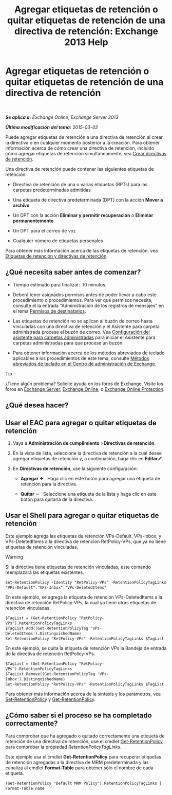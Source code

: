 ﻿---
title: 'Agregar etiquetas de retención o quitar etiquetas de retención de una directiva de retención: Exchange 2013 Help'
TOCTitle: Agregar etiquetas de retención o quitar etiquetas de retención de una directiva de retención
ms:assetid: 3a5196ce-2764-453d-9bc1-5ec22d06b40d
ms:mtpsurl: https://technet.microsoft.com/es-es/library/Dd362328(v=EXCHG.150)
ms:contentKeyID: 49895577
ms.date: 04/23/2018
mtps_version: v=EXCHG.150
ms.translationtype: HT
---

# Agregar etiquetas de retención o quitar etiquetas de retención de una directiva de retención

 

_**Se aplica a:** Exchange Online, Exchange Server 2013_

_**Última modificación del tema:** 2015-03-02_

Puede agregar etiquetas de retención a una directiva de retención al crear la directiva o en cualquier momento posterior a la creación. Para obtener información acerca de cómo crear una directiva de retención, incluido cómo agregar etiquetas de retención simultáneamente, vea [Crear directivas de retención](create-a-retention-policy-exchange-2013-help.md).

Una directiva de retención puede contener las siguientes etiquetas de retención:

  - Directiva de retención de una o varias etiquetas (RPTs) para las carpetas predeterminadas admitidas

  - Una etiqueta de directiva predeterminada (DPT) con la acción **Mover a archivo**

  - Un DPT con la acción **Eliminar y permitir recuperación** o **Eliminar permanentemente**

  - Un DPT para el correo de voz

  - Cualquier número de etiquetas personales

Para obtener más información acerca de las etiquetas de retención, vea [Etiquetas de retención y directivas de retención](retention-tags-and-retention-policies-exchange-2013-help.md).

## ¿Qué necesita saber antes de comenzar?

  - Tiempo estimado para finalizar:  10 minutos.

  - Deberá tener asignados permisos antes de poder llevar a cabo este procedimiento o procedimientos. Para ver qué permisos necesita, consulte el la entrada "Administración de los registros de mensajes" en el tema [Permisos de destinatarios](recipients-permissions-exchange-2013-help.md).

  - Las etiquetas de retención no se aplican al buzón de correo hasta vincularlas con una directiva de retención y el Asistente para carpeta administrada procese el buzón de correo. Vea [Configuración del asistente para carpetas administradas](configure-the-managed-folder-assistant-exchange-2013-help.md) para iniciar el Asistente para carpetas administradas para que procese un buzón.

  - Para obtener información acerca de los métodos abreviados de teclado aplicables a los procedimientos de este tema, consulte [Métodos abreviados de teclado en el Centro de administración de Exchange](keyboard-shortcuts-in-the-exchange-admin-center-exchange-online-protection-help.md).


> [!TIP]
> ¿Tiene algún problema? Solicite ayuda en los foros de Exchange. Visite los foros en <A href="https://go.microsoft.com/fwlink/p/?linkid=60612">Exchange Server</A>, <A href="https://go.microsoft.com/fwlink/p/?linkid=267542">Exchange Online</A>, o <A href="https://go.microsoft.com/fwlink/p/?linkid=285351">Exchange Online Protection</A>.



## ¿Qué desea hacer?

## Usar el EAC para agregar o quitar etiquetas de retención

1.  Vaya a **Administración de cumplimiento** \>**Directivas de retención**.

2.  En la vista de lista, seleccione la directiva de retención a la cual desee agregar etiquetas de retención y, a continuación, haga clic en **Editar**![Icono Editar](images/Bb124582.6f53ccb2-1f13-4c02-bea0-30690e6ea71d(EXCHG.150).gif "Icono Editar").

3.  En **Directivas de retención**, use la siguiente configuración:
    
      - **Agregar** ![Agregar icono](images/JJ218640.c1e75329-d6d7-4073-a27d-498590bbb558(EXCHG.150).gif "Agregar icono")   Haga clic en este botón para agregar una etiqueta de retención para la directiva.
    
      - **Quitar** ![Icono de quitar](images/JJ657492.479b6ced-8d64-4277-a725-f17fea202b28(EXCHG.150).gif "Icono de quitar")   Seleccione una etiqueta de la lista y haga clic en este botón para quitarla de la directiva.

## Usar el Shell para agregar o quitar etiquetas de retención

Este ejemplo agrega las etiquetas de retención VPs-Default, VPs-Inbox, y VPs-DeletedItems a la directiva de retención RetPolicy-VPs, que ya no tiene etiquetas de retención vinculadas.


> [!WARNING]
> Si la directiva tiene etiquetas de retención vinculadas, este comando reemplazará las etiquetas existentes.



    Set-RetentionPolicy -Identity "RetPolicy-VPs" -RetentionPolicyTagLinks "VPs-Default","VPs-Inbox","VPs-DeletedItems"

En este ejemplo, se agrega la etiqueta de retención VPs-DeletedItems a la directiva de retención RetPolicy-VPs, la cual ya tiene otras etiquetas de retención vinculadas.

    $TagList = (Get-RetentionPolicy "RetPolicy-VPs").RetentionPolicyTagLinks
    $TagList.Add((Get-RetentionPolicyTag 'VPs-DeletedItems').DistinguishedName)
    Set-RetentionPolicy "RetPolicy-VPs" -RetentionPolicyTagLinks $TagList

En este ejemplo, se quita la etiqueta de retención VPs la Bandeja de entrada de la directiva de retención RetPolicy-VPs.

    $TagList = (Get-RetentionPolicy "RetPolicy-VPs").RetentionPolicyTagLinks
    $TagList.Remove((Get-RetentionPolicyTag 'VPs-Inbox').DistinguishedName)
    Set-RetentionPolicy "RetPolicy-VPs" -RetentionPolicyTagLinks $TagList

Para obtener más información acerca de la sintaxis y los parámetros, vea [Set-RetentionPolicy](https://technet.microsoft.com/es-es/library/dd335196\(v=exchg.150\)) y [Get-RetentionPolicy](https://technet.microsoft.com/es-es/library/dd298086\(v=exchg.150\)).

## ¿Cómo saber si el proceso se ha completado correctamente?

Para comprobar que ha agregado o quitado correctamente una etiqueta de retención de una directiva de retención, use el cmdlet [Get-RetentionPolicy](https://technet.microsoft.com/es-es/library/dd298086\(v=exchg.150\)) para comprobar la propiedad *RetentionPolicyTagLinks*.

Este ejemplo usa el cmdlet **Get-RetentionPolicy** para recuperar etiquetas de retención agregadas a la directiva de MRM predeterminada y las canaliza al cmdlet **Format-Table** para obtener sólo el nombre de cada etiqueta.

    (Get-RetentionPolicy "Default MRM Policy").RetentionPolicyTagLinks | Format-Table name


